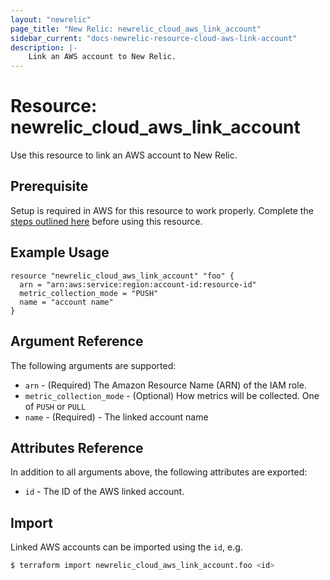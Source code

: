 ```yaml
---
layout: "newrelic"
page_title: "New Relic: newrelic_cloud_aws_link_account"
sidebar_current: "docs-newrelic-resource-cloud-aws-link-account"
description: |-
    Link an AWS account to New Relic.
---
```


# Resource: newrelic\_cloud\_aws\_link\_account

Use this resource to link an AWS account to New Relic.

## Prerequisite

Setup is required in AWS for this resource to work properly. Complete the [steps outlined here](https://docs.newrelic.com/docs/infrastructure/amazon-integrations/get-started/connect-aws-new-relic-infrastructure-monitoring#connect) before using this resource.

## Example Usage

```hcl
resource "newrelic_cloud_aws_link_account" "foo" {
  arn = "arn:aws:service:region:account-id:resource-id"
  metric_collection_mode = "PUSH"
  name = "account name"
}
```
## Argument Reference

The following arguments are supported:

* `arn` - (Required) The Amazon Resource Name (ARN) of the IAM role.
* `metric_collection_mode` - (Optional) How metrics will be collected. One of `PUSH` or `PULL`
* `name` - (Required) - The linked account name

## Attributes Reference

In addition to all arguments above, the following attributes are exported:

* `id` - The ID of the AWS linked account.

## Import

Linked AWS accounts can be imported using the `id`, e.g.

```bash
$ terraform import newrelic_cloud_aws_link_account.foo <id>
```